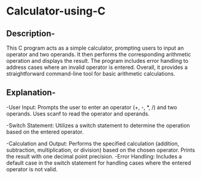 # Calculator-using-C
## Description-
This C program acts as a simple calculator, prompting users to input an operator and two operands. It then performs the corresponding arithmetic operation and displays the result. The program includes error handling to address cases where an invalid operator is entered. Overall, it provides a straightforward command-line tool for basic arithmetic calculations.
## Explanation-
   -User Input:
   Prompts the user to enter an operator (+, -, *, /) and two operands. Uses scanf to read the operator and operands.

   -Switch Statement:
   Utilizes a switch statement to determine the operation based on the entered operator.

   -Calculation and Output:
   Performs the specified calculation (addition, subtraction, multiplication, or division) based on the chosen operator.
Prints the result with one decimal point precision.
   -Error Handling:
   Includes a default case in the switch statement for handling cases where the entered operator is not valid.
